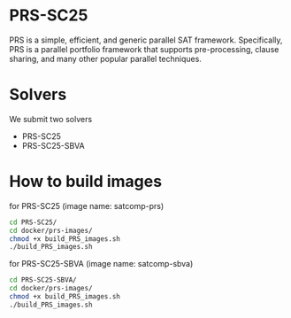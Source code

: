 

# PRS-SC25

PRS is a simple, efficient, and generic parallel SAT framework. Specifically, PRS is a parallel portfolio framework that supports pre-processing, clause sharing, and many other popular parallel techniques.


# Solvers

We submit two solvers 

- PRS-SC25
- PRS-SC25-SBVA


# How to build images

for PRS-SC25 (image name: satcomp-prs)

```bash
cd PRS-SC25/
cd docker/prs-images/
chmod +x build_PRS_images.sh
./build_PRS_images.sh
```

for PRS-SC25-SBVA (image name: satcomp-sbva)

```bash
cd PRS-SC25-SBVA/
cd docker/prs-images/
chmod +x build_PRS_images.sh
./build_PRS_images.sh
```
